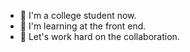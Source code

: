 - 🔭 I'm a college student now.
- 🌱 I'm learning at the front end.
- 👯 Let's work hard on the collaboration.

